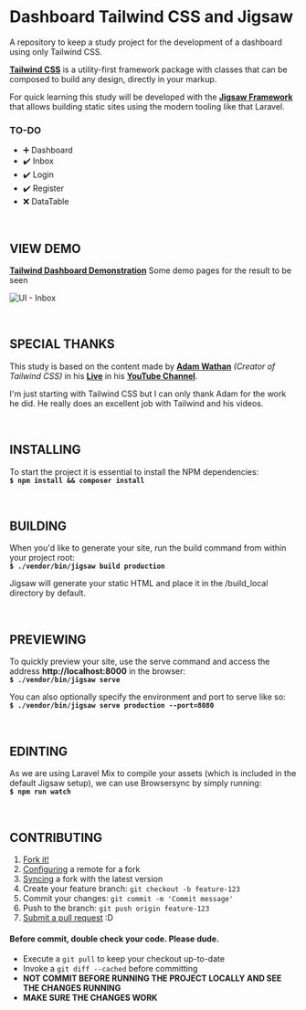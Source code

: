 # **Dashboard Tailwind CSS and Jigsaw**  
A repository to keep a study project for the development of a dashboard using only Tailwind CSS.

**[Tailwind CSS](https://tailwindcss.com/)** is a utility-first framework package with classes that can be composed to build any design, directly in your markup.

For quick learning this study will be developed with the **[Jigsaw Framework](https://jigsaw.tighten.co/)** that allows building static sites using the modern tooling like that Laravel.

### **TO-DO**
- ➕ Dashboard
- ✔️ Inbox
- ✔️ Login
- ✔️ Register
- ❌ DataTable

<br>

## **VIEW DEMO**
**[Tailwind Dashboard Demonstration](https://miguelsmuller.github.io/tailwind-dashboard/)** Some demo pages for the result to be seen

![UI - Inbox](https://raw.githubusercontent.com/miguelsmuller/tailwind-dashboard/master/docs/images/ui-inbox.jpeg "UI - Inbox")

<br>

## **SPECIAL THANKS**
This study is based on the content made by **[Adam Wathan](https://github.com/adamwathan)** *(Creator of Tailwind CSS)* in his **[Live](https://www.youtube.com/watch?v=6xgMkGMIudE)** in his **[ YouTube Channel](https://www.youtube.com/channel/UCy1H38XrN7hi7wHSClfXPqQ)**.

I'm just starting with Tailwind CSS but I can only thank Adam for the work he did. He really does an excellent job with Tailwind and his videos. 

<br>

## **INSTALLING**
To start the project it is essential to install the NPM dependencies:  
**`$ npm install && composer install`**

<br>

## **BUILDING**
When you'd like to generate your site, run the build command from within your project root:  
**`$ ./vendor/bin/jigsaw build production`**

Jigsaw will generate your static HTML and place it in the /build_local directory by default.

<br>

## **PREVIEWING**
To quickly preview your site, use the serve command and access the address **http://localhost:8000** in the browser:  
**`$ ./vendor/bin/jigsaw serve`**

You can also optionally specify the environment and port to serve like so:  
**`$ ./vendor/bin/jigsaw serve production --port=8080`**

<br>

## **EDINTING**
As we are using Laravel Mix to compile your assets (which is included in the default Jigsaw setup), we can use Browsersync by simply running:  
**`$ npm run watch`**

<br>

## **CONTRIBUTING**
1. [Fork it!](https://help.github.com/articles/fork-a-repo/)
2. [Configuring](https://help.github.com/articles/configuring-a-remote-for-a-fork/) a remote for a fork
3. [Syncing](https://help.github.com/articles/syncing-a-fork/) a fork with the latest version
4. Create your feature branch: `git checkout -b feature-123`
5. Commit your changes: `git commit -m 'Commit message'`
6. Push to the branch: `git push origin feature-123`
7. [Submit a pull request](https://help.github.com/articles/using-pull-requests/) :D

#### **Before commit, double check your code. Please dude.**
- Execute a `git pull` to keep your checkout up-to-date
- Invoke a `git diff --cached` before committing
- **NOT COMMIT BEFORE RUNNING THE PROJECT LOCALLY AND SEE THE CHANGES RUNNING**
- **MAKE SURE THE CHANGES WORK**